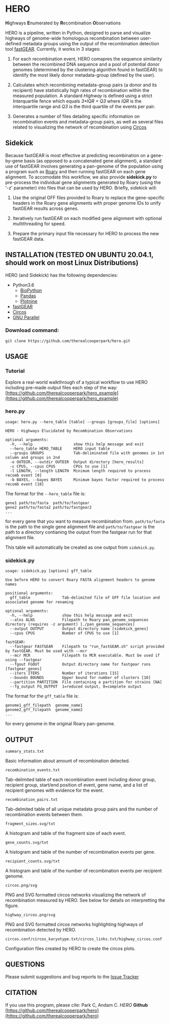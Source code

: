 # HERO
**H**ighways **E**numerated by **R**ecombination **O**bservations

HERO is a pipeline, written in Python, designed to parse and visualize highways of genome-wide homologous recombination between user-defined metadata groups using the output of the recombination detection tool [fastGEAR](https://pubmed.ncbi.nlm.nih.gov/28199698/). Currently, it works in 3 stages:

1) For each recombination event, HERO comapres the sequence similarity between the recombined DNA sequence and a pool of potential donor genomes (determined by the clustering algorithm found in fastGEAR) to identify the most likely donor metadata-group (defined by the user).

2) Calculates which recombining metadata-group pairs (a donor and its recipient) have statistically high rates of recombination within the measured population. A standard *Highway* is defined using a strict Interquartile fence which equals *3\*IQR + Q3* where *IQR* is the interquartile range and *Q3* is the third quartile of the events per pair.

3) Generates a number of files detailing specific information on recombination events and metadata-group pairs, as well as several files related to visualizing the network of recombination using [Circos](http://circos.ca/)
  
## Sidekick

Because fastGEAR is most effective at predicting recombination on a gene-by-gene basis (as opposed to a concatenated gene alignment), a standard use of fastGEAR involves generating a pan-genome of the population using a program such as [Roary](http://github.com/sanger-pathogens/Roary) and then running fastGEAR on each gene alignment. To accomodate this workflow, we also provide **sidekick.py** to pre-process the individual gene alignments generated by Roary (using the '-z' parameter) into files that can be used by HERO. Briefly, sidekick will:

1) Use the original GFF files provided to Roary to replace the gene-specific headers in the Roary gene alignments with proper genome IDs to unify fastGEAR results across genes.

2) Iteratively run fastGEAR on each modified gene alignment with optional multithreading for speed.

3) Prepare the primary input file necessary for HERO to process the new fastGEAR data.


## INSTALLATION (TESTED ON UBUNTU 20.04.1, should work on most Linux Distributions)
HERO (and Sidekick) has the following dependencies:
- Python3.6
    - [BioPython](https://github.com/biopython/biopython)
    - [Pandas](https://pandas.pydata.org/docs/getting_started/install.html)
    - [Plotnine](https://plotnine.readthedocs.io/en/stable/)
- [fastGEAR](https://pubmed.ncbi.nlm.nih.gov/28199698/)
- [Circos](http://circos.ca/)
- [GNU Parallel](https://www.gnu.org/software/parallel/)

### Download command:
`git clone https://github.com/therealcooperpark/hero.git`

## USAGE

### Tutorial
Explore a real-world walkthrough of a typical workflow to use HERO including pre-made output files each step of the way:
[https://github.com/therealcooperpark/hero_example](https://github.com/therealcooperpark/hero_example)

### hero.py

```
usage: hero.py --hero_table [table] --groups [groups_file] [options]

HERO - Highways Elucidated by Recombination Observations

optional arguments:
  -h, --help                  show this help message and exit
  --hero_table HERO_TABLE     HERO input table
  --groups GROUPS             Tab-deliminated file with genomes in 1st column and groups in 2nd
  -o OUTDIR, --outdir OUTDIR  Output directory [hero_results]
  -c CPUS, --cpus CPUS        CPUs to use [1]
  -l LENGTH, --length LENGTH  Minimum length required to process recomb event [0]
  -b BAYES, --bayes BAYES     Minimum bayes factor required to process recomb event [10]
```

The format for the `--hero_table` file is:

```
gene1 path/to/fasta  path/to/fastgear
gene2 path/to/fasta2 path/to/fastgear2
...
```
for every gene that you want to measure recombination from. `path/to/fasta` is the path to the single gene alignment file and `path/to/fastgear` is the path to a directory contianing the output from the fastgear run for that alignment file.

This table will automatically be created as one output from `sidekick.py`.
### sidekick.py
```
usage: sidekick.py [options] gff_table

Use before HERO to convert Roary FASTA alignment headers to genome names

positional arguments:
  gff_table              Tab-delimited file of GFF file location and associated genome for renaming

optional arguments:
  -h, --help             show this help message and exit
  --alns ALNS            Filepath to Roary pan_genome_sequences directory (requires -z argument) [./pan_genome_sequences]
  --output OUTPUT        Output directory name [sidekick_genes]
  --cpus CPUS            Number of CPUS to use [1]

fastGEAR:
  --fastgear FASTGEAR    Filepath to "run_fastGEAR.sh" script provided by fastGEAR. Must be used with --mcr
  --mcr MCR              Filepath to MCR executable. Must be used if using --fastgear
  --fgout FGOUT          Output directory name for fastgear runs [fastgear_genes]
  --iters ITERS          Number of iterations [15]
  --bounds BOUNDS        Upper bound for number of clusters [10]
  --partition PARTITION  File containing a partition for strains [NA]
  --fg_output FG_OUTPUT  1=reduced output, 0=complete output
```

The format for the `gff_table` file is:
```
genome1_gff_filepath  genome_name1
genome2_gff_filepath  genome_name2
...
```
for every genome in the original Roary pan-genome.

## OUTPUT
`summary_stats.txt`

Basic information about amount of recombination detected.

`recombination_events.txt`

Tab-delimited table of each recombination event including donor group, recipient group, start/end position of event, gene name, and a list of recipient genomes with evidence for the event.

`recombination_pairs.txt`

Tab-delmited table of all unique metadata group pairs and the number of recombination events between them.

`fragment_sizes.svg/txt`

A histogram and table of the fragment size of each event.

`gene_counts.svg/txt`

A histogram and table of the number of recombination events per gene.

`recipient_counts.svg/txt`

A histogram and table of the number of recombination events per recipient genome.

`circos.png/svg`

PNG and SVG formatted circos networks visualizing the network of recombination measured by HERO. See below for details on interpretting the figure.

`highway_circos.png/svg`

PNG and SVG formatted circos networks highlighting highways of recombination detected by HERO.

`circos.conf/circos_karyotype.txt/circos_links.txt/highway_circos.conf`

Configuration files created by HERO to create the circos plots.


## QUESTIONS
Please submit suggestions and bug reports to the [Issue Tracker](https://github.com/therealcooperpark/hero/issues)


## CITATION
If you use this program, please cite:
Park C, Andam C. *HERO* **Github** [https://github.com/therealcooperpark/hero](https://github.com/therealcooperpark/hero)


